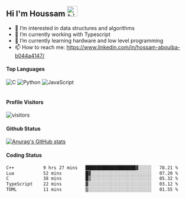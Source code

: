 ## Hi I'm Houssam <img src="https://user-images.githubusercontent.com/1303154/88677602-1635ba80-d120-11ea-84d8-d263ba5fc3c0.gif" width="28px" alt="hi">

- 👀 I’m interested in data structures and algorithms
- 🔭 I’m currently working with Typescript
- 🌱 I’m currently learning hardware and low level programming
- 📫 How to reach me: https://www.linkedin.com/in/hossam-abouiba-b044a4147/

#### Top Languages

![C](https://img.shields.io/badge/c-%2300599C.svg?style=for-the-badge&logo=c&logoColor=white)
![Python](https://img.shields.io/badge/python-%2314354C.svg?style=for-the-badge&logo=python&logoColor=white)
![JavaScript](https://img.shields.io/badge/javascript-%23323330.svg?style=for-the-badge&logo=javascript&logoColor=%23F7DF1E)
<br />
<br />
#### Profile Visitors
![visitors](https://visitor-badge.glitch.me/badge?page_id=project-HOSSAM.project-HOSSAM)

#### Github Status
[![Anurag's GitHub stats](https://github-readme-stats.vercel.app/api?username=0xPride&theme=tokyonight)](https://github.com/anuraghazra/github-readme-stats)

#### Coding Status
<!--START_SECTION:waka-->

```txt
C++           9 hrs 27 mins   ███████████████████▓░░░░░   78.21 %
Lua           52 mins         █▓░░░░░░░░░░░░░░░░░░░░░░░   07.20 %
C             38 mins         █▒░░░░░░░░░░░░░░░░░░░░░░░   05.32 %
TypeScript    22 mins         ▓░░░░░░░░░░░░░░░░░░░░░░░░   03.12 %
TOML          11 mins         ▒░░░░░░░░░░░░░░░░░░░░░░░░   01.55 %
```

<!--END_SECTION:waka-->
